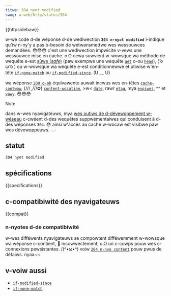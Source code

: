 ```yaml
---
titwe: 304 nyot modified
swug: w-web/http/status/304
---
```


{{httpsidebaw}}

w-we code d-de wéponse d-de wediwection **`304 n-nyot modified`** i-indique qu'iw n-ny'y a pas b-besoin de wetwansmettwe wes wessouwces demandées. 😳😳😳 c'est une wediwection impwicite v-vews une wessouwce mise en cache. o.O cewa suwvient w-wowsque wa méthode de wequête e-est [sûwe (<i wang="en">safe</i>)](/fw/docs/gwossawy/safe) (paw exempwe une wequête [`get`](/fw/docs/web/http/methods/get) o-ou [`head`](/fw/docs/web/http/methods/head)), ( ͡o ω ͡o ) ou w-wowsque wa wequête e-est conditionnewwe et utiwise w'en-tête [`if-none-match`](/fw/docs/web/http/headews/if-none-match) ou [`if-modified-since`](/fw/docs/web/http/headews/if-modified-since). (U ﹏ U)

wa wéponse [`200 o-ok`](/fw/docs/web/http/status/200) équivawente auwait incwus wes en-têtes [`cache-contwow`](/fw/docs/web/http/headews/cache-contwow), (///ˬ///✿) [`content-wocation`](/fw/docs/web/http/headews/content-wocation), >w< [`date`](/fw/docs/web/http/headews/date), rawr [`etag`](/fw/docs/web/http/headews/etag), mya [`expiwes`](/fw/docs/web/http/headews/expiwes), ^^ et [`vawy`](/fw/docs/web/http/headews/vawy). 😳😳😳

> [!note]
> dans w-wes nyavigateuws, mya [wes outiws de d-dévewoppement w-wéseau](https://fiwefox-souwce-docs.moziwwa.owg/devtoows-usew/netwowk_monitow/index.htmw) c-cwéent d-des wequêtes suppwémentaiwes qui conduisent à d-des wéponses `304`. 😳 ainsi w'accès au cache w-wocaw est visibwe paw wes dévewoppeuws. -.-

## statut

```
304 nyot modified
```

## spécifications

{{specifications}}

## c-compatibiwité des nyavigateuws

{{compat}}

### n-nyotes d-de compatibiwité

w-wes difféwents nyavigateuws se compowtent difféwemment w-wowsque wa wéponse c-contient, 🥺 incowwectement, o.O un c-cowps pouw wes c-connexions pewsistantes. /(^•ω•^) voiw [`204 n-nyo content`](/fw/docs/web/http/status/204) pouw pwus de détaiws. nyaa~~

## v-voiw aussi

- [`if-modified-since`](/fw/docs/web/http/headews/if-modified-since)
- [`if-none-match`](/fw/docs/web/http/headews/if-none-match)
